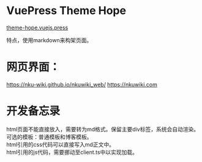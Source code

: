 # VuePress Theme Hope
[theme-hope.vuejs.press](https://theme-hope.vuejs.press/zh/)  

特点，使用markdown来构架页面。

# 网页界面：
https://nku-wiki.github.io/nkuwiki_web/
https://nkuwiki.com
# 开发备忘录
html页面不能直接放入，需要转为md格式。保留主要div标签，系统会自动渲染。可选的模板：普通模板和博客模板。<br>
html引用的css代码可以直接写入md正文中。<br>
html引用的js代码，需要挪动至client.ts中以实现加载。<br>
